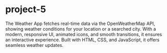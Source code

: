 # project-5
The Weather App fetches real-time data via the OpenWeatherMap API, showing weather conditions for your location or a searched city. With a modern, responsive UI, animated icons, and smooth transitions, it ensures an interactive experience. Built with HTML, CSS, and JavaScript, it offers seamless weather updates.
